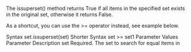 The issuperset() method returns True if all items in the specified set exists in the original set, otherwise it returns False.

As a shortcut, you can use the >= operator instead, see example below.

Syntax
set.issuperset(set)
Shorter Syntax
set >= set1
Parameter Values
Parameter	Description
set	Required. The set to search for equal items in
